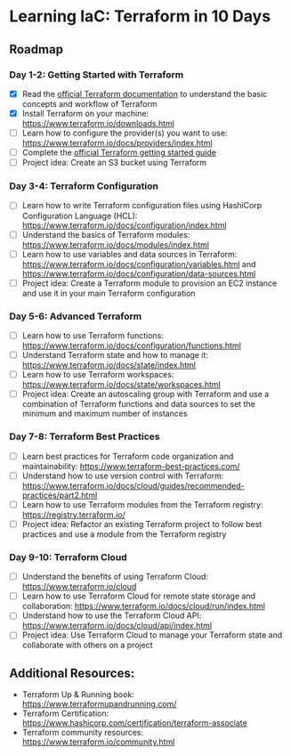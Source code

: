 # Learning IaC: Terraform in 10 Days

## Roadmap
### Day 1-2: Getting Started with Terraform
- [x] Read the [official Terraform documentation](https://www.terraform.io/intro/index.html) to understand the basic concepts and workflow of Terraform
- [x] Install Terraform on your machine: https://www.terraform.io/downloads.html
- [ ] Learn how to configure the provider(s) you want to use: https://www.terraform.io/docs/providers/index.html
- [ ] Complete the [official Terraform getting started guide](https://learn.hashicorp.com/tutorials/terraform/beginner-build-infrastructure)
- [ ] Project idea: Create an S3 bucket using Terraform

### Day 3-4: Terraform Configuration
- [ ] Learn how to write Terraform configuration files using HashiCorp Configuration Language (HCL): https://www.terraform.io/docs/configuration/index.html
- [ ] Understand the basics of Terraform modules: https://www.terraform.io/docs/modules/index.html
- [ ] Learn how to use variables and data sources in Terraform: https://www.terraform.io/docs/configuration/variables.html and https://www.terraform.io/docs/configuration/data-sources.html
- [ ] Project idea: Create a Terraform module to provision an EC2 instance and use it in your main Terraform configuration

### Day 5-6: Advanced Terraform
- [ ] Learn how to use Terraform functions: https://www.terraform.io/docs/configuration/functions.html
- [ ] Understand Terraform state and how to manage it: https://www.terraform.io/docs/state/index.html
- [ ] Learn how to use Terraform workspaces: https://www.terraform.io/docs/state/workspaces.html
- [ ] Project idea: Create an autoscaling group with Terraform and use a combination of Terraform functions and data sources to set the minimum and maximum number of instances

### Day 7-8: Terraform Best Practices
- [ ] Learn best practices for Terraform code organization and maintainability: https://www.terraform-best-practices.com/
- [ ] Understand how to use version control with Terraform: https://www.terraform.io/docs/cloud/guides/recommended-practices/part2.html
- [ ] Learn how to use Terraform modules from the Terraform registry: https://registry.terraform.io/
- [ ] Project idea: Refactor an existing Terraform project to follow best practices and use a module from the Terraform registry

### Day 9-10: Terraform Cloud
- [ ] Understand the benefits of using Terraform Cloud: https://www.terraform.io/cloud
- [ ] Learn how to use Terraform Cloud for remote state storage and collaboration: https://www.terraform.io/docs/cloud/run/index.html
- [ ] Understand how to use the Terraform Cloud API: https://www.terraform.io/docs/cloud/api/index.html
- [ ] Project idea: Use Terraform Cloud to manage your Terraform state and collaborate with others on a project

## Additional Resources:
- Terraform Up & Running book: https://www.terraformupandrunning.com/
- Terraform Certification: https://www.hashicorp.com/certification/terraform-associate
- Terraform community resources: https://www.terraform.io/community.html
